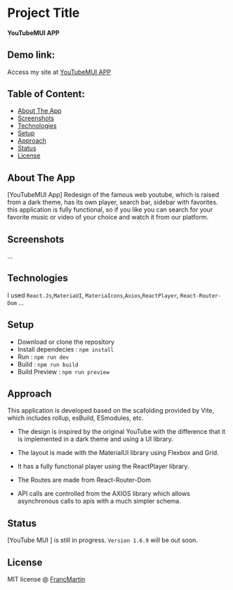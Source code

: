 # Project Title
#### YouTubeMUI APP

## Demo link:
Access my site at [YouTubeMUI APP](https://youtube-mui.netlify.app/)

## Table of Content:

- [About The App](#about-the-app)
- [Screenshots](#screenshots)
- [Technologies](#technologies)
- [Setup](#setup)
- [Approach](#approach)
- [Status](#status)
- [License](#license)

## About The App
[YouTubeMUI App] Redesign of the famous web youtube, which is raised from a dark theme, has its own player, search bar, sidebar with favorites.
this application is fully functional, so if you like you can search for your favorite music or video of your choice and watch it from our platform.

## Screenshots

...

## Technologies
I used `React.Js`,`MateriaUI`, `MateriaIcons`,`Axios`,`ReactPlayer`, `React-Router-Dom` ...

## Setup
- Download or clone the repository
- Install dependecies : `npm install`
- Run : `npm run dev`
- Build : `npm run build`
- Build Preview : `npm run preview`

## Approach

This application is developed based on the scafolding provided by Vite, which includes rollup, esBuild, ESmodules, etc.

- The design is inspired by the original YouTube with the difference that it is implemented in a dark theme and using a UI library.

- The layout is made with the MaterialUI library using Flexbox and Grid. 

- It has a fully functional player using the ReactPlayer library.

- The Routes are made from React-Router-Dom

- API calls are controlled from the AXIOS library which allows asynchronous calls to apis with a much simpler schema.

## Status
[YouTube MUI ] is still in progress. `Version 1.6.9` will be out soon.

## License

MIT license @ [FrancMartin](https://franc-martin-portfolio.netlify.app/)
